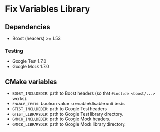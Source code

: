 # Fix Variables Library

## Dependencies

* Boost (headers) >= 1.53

### Testing

* Google Test 1.7.0
* Google Mock 1.7.0

## CMake variables

* `BOOST_INCLUDEDIR`: path to Boost headers (so that
  `#include <boost/...>` works).
* `ENABLE_TESTS`: boolean value to enable/disable unit tests.
* `GTEST_INCLUDEDIR`: path to Google Test headers.
* `GTEST_LIBRARYDIR`: path to Google Test library directory.
* `GMOCK_INCLUDEDIR`: path to Google Mock headers.
* `GMOCK_LIBRARYDIR`: path to Google Mock library directory.